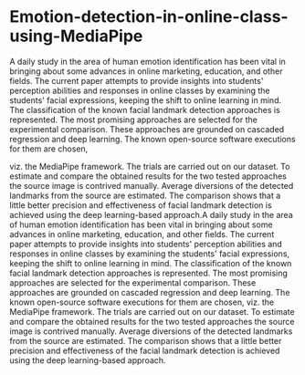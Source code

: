 # Emotion-detection-in-online-class-using-MediaPipe
A daily study in the area of human emotion identification has been vital in bringing about some
advances in online marketing, education, and other fields. The current paper attempts to provide
insights into students' perception abilities and responses in online classes by examining the
students' facial expressions, keeping the shift to online learning in mind. The classification of the
known facial landmark detection approaches is represented. The most promising approaches are
selected for the experimental comparison. These approaches are grounded on cascaded
regression and deep learning. The known open-source software executions for them are chosen,

viz. the MediaPipe framework. The trials are carried out on our dataset. To estimate and compare
the obtained results for the two tested approaches the source image is contrived manually.
Average diversions of the detected landmarks from the source are estimated. The comparison
shows that a little better precision and effectiveness of facial landmark detection is achieved
using the deep learning-based approach.A daily study in the area of human emotion
identification has been vital in bringing about some advances in online marketing, education, and
other fields. The current paper attempts to provide insights into students' perception abilities and
responses in online classes by examining the students' facial expressions, keeping the shift to
online learning in mind. The classification of the known facial landmark detection approaches is
represented. The most promising approaches are selected for the experimental comparison.
These approaches are grounded on cascaded regression and deep learning. The known
open-source software executions for them are chosen, viz. the MediaPipe framework. The trials
are carried out on our dataset. To estimate and compare the obtained results for the two tested
approaches the source image is contrived manually. Average diversions of the detected
landmarks from the source are estimated. The comparison shows that a little better precision and
effectiveness of the facial landmark detection is achieved using the deep learning-based
approach.
